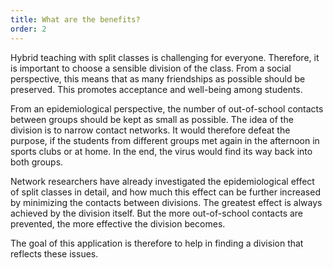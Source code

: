 ```yaml
---
title: What are the benefits?
order: 2
---
```


Hybrid teaching with split classes is challenging for everyone. Therefore, it is important to choose a sensible division of the class. From a social perspective, this means that as many friendships as possible should be preserved. This promotes acceptance and well-being among students.

From an epidemiological perspective, the number of out-of-school contacts between groups should be kept as small as possible. The idea of the division is to narrow contact networks. It would therefore defeat the purpose, if the students from different groups met again in the afternoon in sports clubs or at home. In the end, the virus would find its way back into both groups.

Network researchers have already investigated the epidemiological effect of split classes in detail, and how much this effect can be further increased by minimizing the contacts between divisions. The greatest effect is always achieved by the division itself. But the more out-of-school contacts are prevented, the more effective the division becomes.

The goal of this application is therefore to help in finding a division that reflects these issues.
